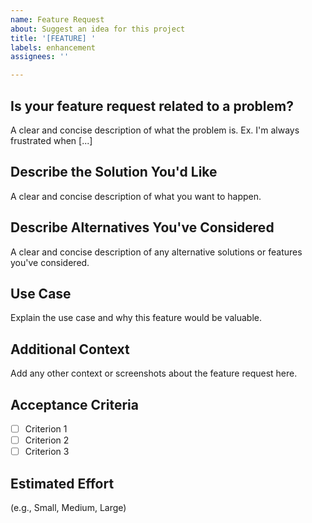 ```yaml
---
name: Feature Request
about: Suggest an idea for this project
title: '[FEATURE] '
labels: enhancement
assignees: ''

---
```


## Is your feature request related to a problem?

A clear and concise description of what the problem is. Ex. I'm always frustrated when [...]

## Describe the Solution You'd Like

A clear and concise description of what you want to happen.

## Describe Alternatives You've Considered

A clear and concise description of any alternative solutions or features you've considered.

## Use Case

Explain the use case and why this feature would be valuable.

## Additional Context

Add any other context or screenshots about the feature request here.

## Acceptance Criteria

- [ ] Criterion 1
- [ ] Criterion 2
- [ ] Criterion 3

## Estimated Effort

(e.g., Small, Medium, Large)
